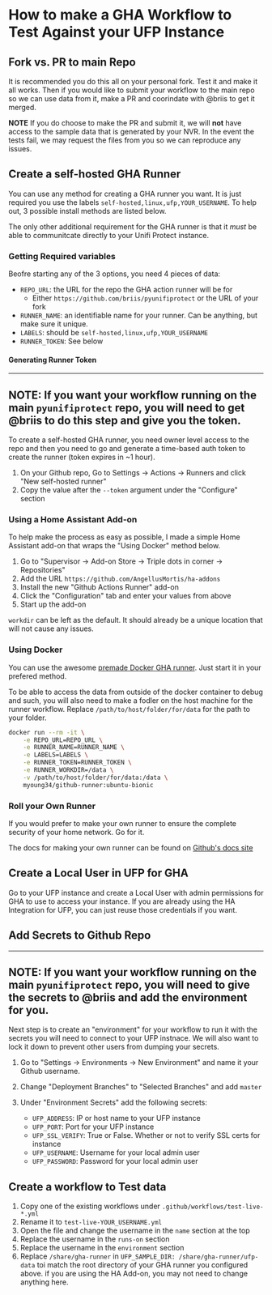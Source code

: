 # How to make a GHA Workflow to Test Against your UFP Instance

## Fork vs. PR to main Repo

It is recommended you do this all on your personal fork. Test it and make it all works. Then if you would like to submit your workflow to the main repo so we can use data from it, make a PR and coorindate with @briis to get it merged.

**NOTE** If you do choose to make the PR and submit it, we will **not** have access to the sample data that is generated by your NVR. In the event the tests fail, we may request the files from you so we can reproduce any issues.

## Create a self-hosted GHA Runner

You can use any method for creating a GHA runner you want. It is just required you use the labels `self-hosted,linux,ufp,YOUR_USERNAME`. To help out, 3 possible install methods are listed below.

The only other additional requirement for the GHA runner is that it _must_ be able to communitcate directly to your Unifi Protect instance.

### Getting Required variables

Beofre starting any of the 3 options, you need 4 pieces of data:

* `REPO_URL`: the URL for the repo the GHA action runner will be for
    * Either `https://github.com/briis/pyunifiprotect` or the URL of your fork
* `RUNNER_NAME`: an identifiable name for your runner. Can be anything, but make sure it unique.
* `LABELS`: should be `self-hosted,linux,ufp,YOUR_USERNAME`
* `RUNNER_TOKEN`: See below

#### Generating Runner Token

-----
**NOTE**: If you want your workflow running on the main `pyunifiprotect` repo, you will need to get @briis to do this step and give you the token.
-----

To create a self-hosted GHA runner, you need owner level access to the repo and then you need to go and generate a time-based auth token to create the runner (token expires in ~1 hour).

1. On your Github repo, Go to Settings -> Actions -> Runners and click "New self-hosted runner"
2. Copy the value after the `--token` argument under the "Configure" section

### Using a Home Assistant Add-on

To help make the process as easy as possible, I made a simple Home Assistant add-on that wraps the "Using Docker" method below.

1. Go to "Supervisor -> Add-on Store -> Triple dots in corner -> Repositories"
2. Add the URL `https://github.com/AngellusMortis/ha-addons`
3. Install the new "Github Actions Runner" add-on
4. Click the "Configuration" tab and enter your values from above
5. Start up the add-on

`workdir` can be left as the default. It should already be a unique location that will not cause any issues.

### Using Docker

You can use the awesome [premade Docker GHA runner](https://github.com/myoung34/docker-github-actions-runner). Just start it in your prefered method.

To be able to access the data from outside of the docker container to debug and such, you will also need to make a fodler on the host machine for the runner workflow. Replace `/path/to/host/folder/for/data` for the path to your folder.

```bash
docker run --rm -it \
    -e REPO_URL=REPO_URL \
    -e RUNNER_NAME=RUNNER_NAME \
    -e LABELS=LABELS \
    -e RUNNER_TOKEN=RUNNER_TOKEN \
    -e RUNNER_WORKDIR=/data \
    -v /path/to/host/folder/for/data:/data \
    myoung34/github-runner:ubuntu-bionic
```

### Roll your Own Runner

If you would prefer to make your own runner to ensure the complete security of your home network. Go for it.

The docs for making your own runner can be found on [Github's docs site](https://docs.github.com/en/actions/hosting-your-own-runners/adding-self-hosted-runners)



## Create a Local User in UFP for GHA

Go to your UFP instance and create a Local User with admin permissions for GHA to use to access your instance. If you are already using the HA Integration for UFP, you can just reuse those credentials if you want.

## Add Secrets to Github Repo

-----
**NOTE**: If you want your workflow running on the main `pyunifiprotect` repo, you will need to give the secrets to @briis and add the environment for you.
-----

Next step is to create an "environment" for your workflow to run it with the secrets you will need to connect to your UFP instnace. We will also want to lock it down to prevent other users from dumping your secrets.

1. Go to "Settings -> Environments -> New Environment" and name it your Github username.
2. Change "Deployment Branches" to "Selected Branches" and add `master`
3. Under "Environment Secrets" add the following secrets:

    * `UFP_ADDRESS`: IP or host name to your UFP instance
    * `UFP_PORT`: Port for your UFP instance
    * `UFP_SSL_VERIFY`: True or False. Whether or not to verify SSL certs for instance
    * `UFP_USERNAME`: Username for your local admin user
    * `UFP_PASSWORD`: Password for your local admin user

## Create a workflow to Test data

1. Copy one of the existing workflows under `.github/workflows/test-live-*.yml`
2. Rename it to `test-live-YOUR_USERNAME.yml`
3. Open the file and change the username in the `name` section at the top
4. Replace the username in the `runs-on` section
5. Replace the username in the `environment` section
6. Replace `/share/gha-runner` in `UFP_SAMPLE_DIR: /share/gha-runner/ufp-data` toi match the root directory of your GHA runner you configured above. if you are using the HA Add-on, you may not need to change anything here.
